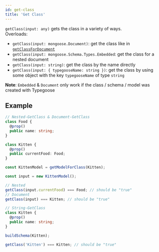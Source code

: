 ```yaml
---
id: get-class
title: 'Get Class'
---
```


`getClass(input: any)` gets the class in a variety of ways.  
Overloads:

- `getClass(input: mongoose.Document)`: get the class like in [`getClassForDocument`](api/functions/getClassForDocument.md)
- `getClass(input: mongoose.Schema.Types.Embedded`: get the class for a nested document
- `getClass(input: string)`: get the class by the name directly
- `getClass(input: { typegooseName: string })`: get the class by using some object with the key `typegooseName` of type `string`

**Note**: `Embedded` & `Document` only work if the class / schema / model was created with Typegoose

## Example

```ts
// Nested-GetClass & Document-GetClass
class Food {
  @prop()
  public name: string;
}

class Kitten {
  @prop()
  public currentFood: Food;
}

const KittenModel = getModelForClass(Kitten);

const input = new KittenModel();

// Nested
getClass(input.currentFood) === Food; // should be "true"
// Document
getClass(input) === Kitten; // should be "true"
```

```ts
// String-GetClass
class Kitten {
  @prop()
  public name: string;
}

buildSchema(Kitten);

getClass('Kitten') === Kitten; // should be "true"
```
